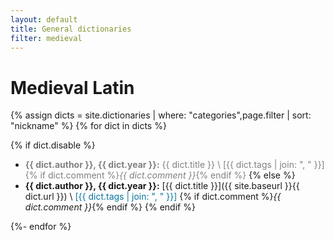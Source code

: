 ```yaml
---
layout: default
title: General dictionaries
filter: medieval
---
```


# Medieval Latin

{% assign dicts = site.dictionaries | where: "categories",page.filter | sort: "nickname" %}
{% for dict in dicts %}

{% if dict.disable %}
* <span style="color: grey;">**{{ dict.author }}, {{ dict.year }}:** {{ dict.title }} \\
  [{{ dict.tags | join: ", " }}] {% if dict.comment %}_{{ dict.comment }}_{% endif %}</span>
{% else %}
* **{{ dict.author }}, {{ dict.year }}:** [{{ dict.title }}]({{ site.baseurl }}{{ dict.url }}) \\
  <span style="color: #0A749E;">[{{ dict.tags | join: ", " }}]</span> {% if dict.comment %}_{{ dict.comment }}_{% endif %}
{% endif %}

{%- endfor %}
